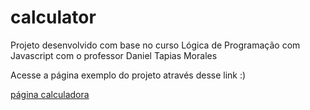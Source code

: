 # calculator
Projeto desenvolvido com base no curso Lógica de Programação com Javascript com o professor Daniel Tapias Morales

Acesse a página exemplo do projeto através desse link :)

[página calculadora](https://carolinafioroti.github.io/calculator-01/calculadora.html)
